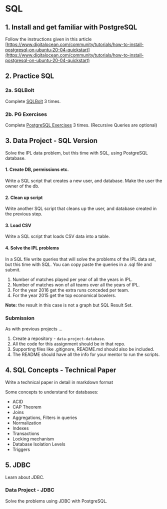 # SQL

## 1. Install and get familiar with PostgreSQL

Follow the instructions given in this article
[https://www.digitalocean.com/community/tutorials/how-to-install-postgresql-on-ubuntu-20-04-quickstart](https://www.digitalocean.com/community/tutorials/how-to-install-postgresql-on-ubuntu-20-04-quickstart)

## 2. Practice SQL

### 2a. SQLBolt

Complete [SQLBolt](https://sqlbolt.com/) 3 times.

### 2b. PG Exercises

Complete [PostgreSQL Exercises](https://pgexercises.com/) 3 times. (Recursive Queries are optional)

## 3. Data Project - SQL Version

Solve the IPL data problem, but this time with SQL, using PostgreSQL database.

#### 1. Create DB, permissions etc.
Write a SQL script that creates a new user, and database. Make the user the owner of the db.

#### 2. Clean up script
Write another SQL script that cleans up the user, and database created in the previous step.

#### 3. Load CSV
Write a SQL script that loads CSV data into a table.

#### 4. Solve the IPL problems
In a SQL file write queries that will solve the problems of the IPL data set, but this time with SQL. You can copy paste the queries in a .sql file and submit.

1. Number of matches played per year of all the years in IPL.
2. Number of matches won of all teams over all the years of IPL.
3. For the year 2016 get the extra runs conceded per team.
4. For the year 2015 get the top economical bowlers.

**Note:** the result in this case is not a graph but SQL Result Set.

### Submission
As with previous projects ...

1. Create a repository - `data-project-database`.
2. All the code for this assignment should be in that repo.
3. Supporting files like .gitignore, README.md should also be included.
4. The README should have all the info for your mentor to run the scripts.

## 4. SQL Concepts - Technical Paper

Write a technical paper in detail in markdown format

Some concepts to understand for databases:
* ACID
* CAP Theorem
* Joins
* Aggregations, Filters in queries
* Normalization
* Indexes
* Transactions
* Locking mechanism
* Database Isolation Levels
* Triggers

## 5. JDBC

Learn about JDBC.

### Data Project - JDBC

Solve the problems using JDBC with PostgreSQL.
